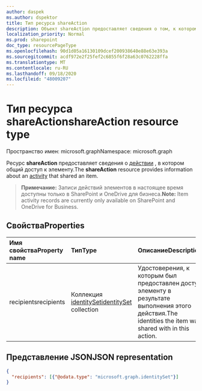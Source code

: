 ```yaml
---
author: daspek
ms.author: dspektor
title: Тип ресурса shareAction
description: Объект shareAction предоставляет сведения о том, к которому был предоставлен общий доступ к элементу в действии Share.
localization_priority: Normal
ms.prod: sharepoint
doc_type: resourcePageType
ms.openlocfilehash: 90d1d05a16130109dcef200938640e88e63e393a
ms.sourcegitcommit: acdf972e2f25fef2c6855f6f28a63c0762228ffa
ms.translationtype: MT
ms.contentlocale: ru-RU
ms.lasthandoff: 09/18/2020
ms.locfileid: "48009207"
---
```

# <a name="shareaction-resource-type"></a><span data-ttu-id="aabdb-103">Тип ресурса shareAction</span><span class="sxs-lookup"><span data-stu-id="aabdb-103">shareAction resource type</span></span>

<span data-ttu-id="aabdb-104">Пространство имен: microsoft.graph</span><span class="sxs-lookup"><span data-stu-id="aabdb-104">Namespace: microsoft.graph</span></span>

<span data-ttu-id="aabdb-105">Ресурс **shareAction** предоставляет сведения о [действии][activity] , в котором общий доступ к элементу.</span><span class="sxs-lookup"><span data-stu-id="aabdb-105">The **shareAction** resource provides information about an [activity][activity] that shared an item.</span></span>

><span data-ttu-id="aabdb-106">**Примечание:** Записи действий элементов в настоящее время доступны только в SharePoint и OneDrive для бизнеса.</span><span class="sxs-lookup"><span data-stu-id="aabdb-106">**Note:** Item activity records are currently only available on SharePoint and OneDrive for Business.</span></span>

[activity]: itemactivity.md

## <a name="properties"></a><span data-ttu-id="aabdb-107">Свойства</span><span class="sxs-lookup"><span data-stu-id="aabdb-107">Properties</span></span>

| <span data-ttu-id="aabdb-108">Имя свойства</span><span class="sxs-lookup"><span data-stu-id="aabdb-108">Property name</span></span> | <span data-ttu-id="aabdb-109">Тип</span><span class="sxs-lookup"><span data-stu-id="aabdb-109">Type</span></span>                       | <span data-ttu-id="aabdb-110">Описание</span><span class="sxs-lookup"><span data-stu-id="aabdb-110">Description</span></span>
|:--------------|:---------------------------|:-----------------------------
| <span data-ttu-id="aabdb-111">recipients</span><span class="sxs-lookup"><span data-stu-id="aabdb-111">recipients</span></span>    | <span data-ttu-id="aabdb-112">Коллекция [identitySet][]</span><span class="sxs-lookup"><span data-stu-id="aabdb-112">[identitySet][] collection</span></span> | <span data-ttu-id="aabdb-113">Удостоверения, к которым был предоставлен доступ элементу в результате выполнения этого действия.</span><span class="sxs-lookup"><span data-stu-id="aabdb-113">The identities the item was shared with in this action.</span></span>

[identitySet]: identityset.md

## <a name="json-representation"></a><span data-ttu-id="aabdb-115">Представление JSON</span><span class="sxs-lookup"><span data-stu-id="aabdb-115">JSON representation</span></span>

<!-- {
  "blockType": "resource",
  "optionalProperties": [ ],
  "@type": "microsoft.graph.shareAction"
}-->

```json
{
  "recipients": [{"@odata.type": "microsoft.graph.identitySet"}]
}
```

<!--
{
  "type": "#page.annotation",
  "description": "The shareAction object provides information about who an item was shared to in a share action.",
  "keywords": "activities,activity,action,mention",
  "section": "documentation",
  "tocPath": "Resources/shareAction",
  "suppressions": []
}
-->

